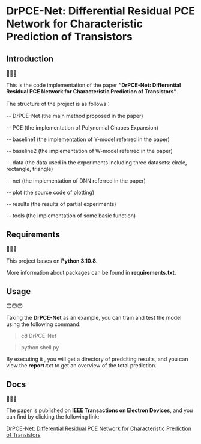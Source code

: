 # DrPCE-Net: Differential Residual PCE Network for Characteristic Prediction of Transistors

## Introduction

🤔🤔🤔

This is the code implementation of the paper **“DrPCE-Net: Differential Residual PCE Network for Characteristic Prediction of Transistors”**.

The structure of the project is as follows：

-- DrPCE-Net (the main method proposed in the paper)

-- PCE (the implementation of Polynomial Chaoes Expansion)

-- baseline1 (the implementation of Y-model referred in the paper)

-- baseline2 (the implementation of W-model referred in the paper)

-- data (the data used in the experiments including three datasets: circle, rectangle, triangle)

-- net (the implementation of DNN referred in the paper)

-- plot  (the source code of plotting)

-- results (the results of partial experiments)

-- tools (the implementation of some basic function)


## Requirements

🥸🥸🥸

This project bases on **Python 3.10.8**.

More information about packages can be found in **requirements.txt**.



## Usage

😇😇😇

Taking the **DrPCE-Net** as an example, you can train and test the model using the following command:
>cd DrPCE-Net

>python shell.py

By executing it , you will get a directory of predciting results, and you can view the **report.txt** to get an overview of the total prediction.


## Docs

🥳🥳🥳

The paper is published on **IEEE Transactions on Electron Devices**, and you can find by clicking the following link:

[DrPCE-Net: Differential Residual PCE Network for Characteristic Prediction of Transistors](https://ieeexplore.ieee.org/document/10308755)
